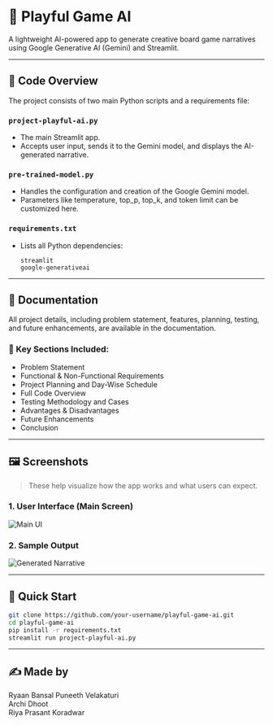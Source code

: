 # 🎲 Playful Game AI

A lightweight AI-powered app to generate creative board game narratives using Google Generative AI (Gemini) and Streamlit.

---

## 📁 Code Overview

The project consists of two main Python scripts and a requirements file:

### `project-playful-ai.py`
- The main Streamlit app.
- Accepts user input, sends it to the Gemini model, and displays the AI-generated narrative.

### `pre-trained-model.py`
- Handles the configuration and creation of the Google Gemini model.
- Parameters like temperature, top_p, top_k, and token limit can be customized here.

### `requirements.txt`
- Lists all Python dependencies:
  ```text
  streamlit
  google-generativeai
  ```

---

## 📄 Documentation

All project details, including problem statement, features, planning, testing, and future enhancements, are available in the documentation.

### 📘 Key Sections Included:
- Problem Statement
- Functional & Non-Functional Requirements
- Project Planning and Day-Wise Schedule
- Full Code Overview
- Testing Methodology and Cases
- Advantages & Disadvantages
- Future Enhancements
- Conclusion

---

## 🖼️ Screenshots

> These help visualize how the app works and what users can expect.

### 1. User Interface (Main Screen)
![Main UI](screenshots/app-ui.png)

### 2. Sample Output
![Generated Narrative](screenshots/sample-response.png)

---

## 🔗 Quick Start

```bash
git clone https://github.com/your-username/playful-game-ai.git
cd playful-game-ai
pip install -r requirements.txt
streamlit run project-playful-ai.py
```

---

## ✍️ Made by

Ryaan Bansal
Puneeth Velakaturi  
Archi Dhoot  
Riya Prasant Koradwar
